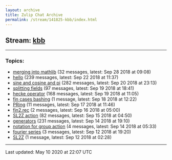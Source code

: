 ```yaml
---
layout: archive
title: Zulip Chat Archive
permalink: /stream/141825-kbb/index.html
---
```


## Stream: [kbb](https://leanprover-community.github.io/archive/stream/141825-kbb/index.html)
---

### Topics:

* [merging into mathlib](topic/merging.20into.20mathlib.html) (32 messages, latest: Sep 28 2018 at 09:08)
* [hello](topic/hello.html) (239 messages, latest: Sep 22 2018 at 11:37)
* [sine and cosine and pi](topic/sine.20and.20cosine.20and.20pi.html) (282 messages, latest: Sep 20 2018 at 23:13)
* [splitting fields](topic/splitting.20fields.html) (97 messages, latest: Sep 19 2018 at 18:41)
* [hecke operator](topic/hecke.20operator.html) (168 messages, latest: Sep 19 2018 at 11:05)
* [fin cases bashing](topic/fin.20cases.20bashing.html) (1 message, latest: Sep 18 2018 at 12:22)
* [PRing](topic/PRing.html) (11 messages, latest: Sep 17 2018 at 11:46)
* [fin2.rec](topic/fin2.2Erec.html) (2 messages, latest: Sep 16 2018 at 05:00)
* [SL2Z action](topic/SL2Z.20action.html) (82 messages, latest: Sep 15 2018 at 04:50)
* [generators](topic/generators.html) (231 messages, latest: Sep 14 2018 at 19:10)
* [notation for group action](topic/notation.20for.20group.20action.html) (4 messages, latest: Sep 14 2018 at 05:33)
* [fourier series](topic/fourier.20series.html) (3 messages, latest: Sep 12 2018 at 19:20)
* [SL2Z](topic/SL2Z.html) (1 message, latest: Sep 12 2018 at 02:28)

<hr><p>Last updated: May 10 2020 at 22:07 UTC</p>